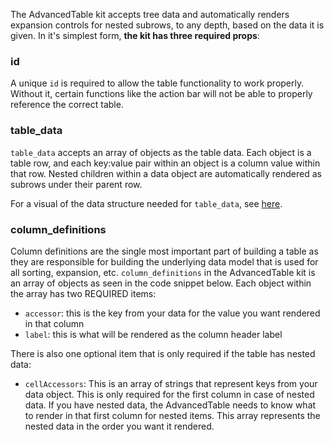 The AdvancedTable kit accepts tree data and automatically renders expansion controls for nested subrows, to any depth, based on the data it is given. In it's simplest form, __the kit has three required props__:

### id

A unique `id` is required to allow the table functionality to work properly. Without it, certain functions like the action bar will not be able to properly reference the correct table.

### table_data

`table_data` accepts an array of objects as the table data. Each object is a table row, and each key:value pair within an object is a column value within that row. Nested children within a data object are automatically rendered as subrows under their parent row.

For a visual of the data structure needed for `table_data`, see [here](https://github.com/powerhome/playbook/tree/master/playbook/app/pb_kits/playbook/pb_advanced_table#readme).

### column_definitions

Column definitions are the single most important part of building a table as they are responsible for building the underlying data model that is used for all sorting, expansion, etc. `column_definitions` in the AdvancedTable kit is an array of objects as seen in the code snippet below. Each object within the array has two REQUIRED items:

- `accessor`: this is the key from your data for the value you want rendered in that column
- `label`: this is what will be rendered as the column header label

There is also one optional item that is only required if the table has nested data:

- `cellAccessors`: This is an array of strings that represent keys from your data object. This is only required for the first column in case of nested data. If you have nested data, the AdvancedTable needs to know what to render in that first column for nested items. This array represents the nested data in the order you want it rendered.